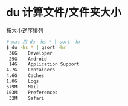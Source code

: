 # du 计算文件/文件夹大小

按大小逆序排列

```sh
# mac 用 du -hs * | sort -hr
$ du -hs * | gsort -hr
 36G	Developer
 29G	Android
 14G	Application Support
4.7G	Containers
4.6G	Caches
1.0G	Logs
679M	Mail
103M	Preferences
 32M	Safari
```
